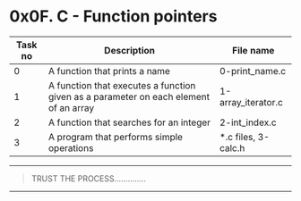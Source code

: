 # 0x0F. C - Function pointers

| Task no | Description                                                                          | File name            |
| ------- | ------------------------------------------------------------------------------------ | -------------------- |
| 0       | A function that prints a name                                                        | 0-print_name.c       |
| 1       | A function that executes a function given as a parameter on each element of an array | 1-array_iterator.c   |
| 2       | A function that searches for an integer                                              | 2-int_index.c        |
| 3       | A program that performs simple operations                                            | \*.c files, 3-calc.h |

---

> TRUST THE PROCESS..............

---
